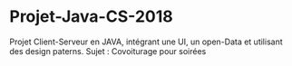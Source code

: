 # Projet-Java-CS-2018
Projet Client-Serveur en JAVA, intégrant une UI, un open-Data et utilisant des design paterns. Sujet : Covoiturage pour soirées 
